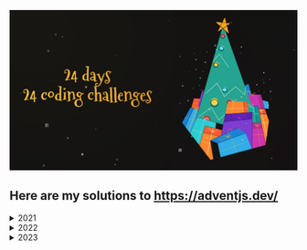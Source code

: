 ![Alt text](./assets/adventJS.png)

## Here are my solutions to https://adventjs.dev/

<details>
<summary>2021</summary>

| #   | Challenge                                  | Source                                                |
| --- | ------------------------------------------ | ----------------------------------------------------- |
| 1   | _[](./src/2021/Challenge%20#1/readme.md)_  | **[_Solution_](./src/2021/Challenge%20#1/index.js)**  |
| 2   | _[](./src/2021/Challenge%20#2/readme.md)_  | **[_Solution_](./src/2021/Challenge%20#2/index.js)**  |
| 3   | _[](./src/2021/Challenge%20#3/readme.md)_  | **[_Solution_](./src/2021/Challenge%20#3/index.js)**  |
| 4   | _[](./src/2021/Challenge%20#4/readme.md)_  | **[_Solution_](./src/2021/Challenge%20#4/index.js)**  |
| 5   | _[](./src/2021/Challenge%20#5/readme.md)_  | **[_Solution_](./src/2021/Challenge%20#5/index.js)**  |
| 6   | _[](./src/2021/Challenge%20#6/readme.md)_  | **[_Solution_](./src/2021/Challenge%20#6/index.js)**  |
| 7   | _[](./src/2021/Challenge%20#7/readme.md)_  | **[_Solution_](./src/2021/Challenge%20#7/index.js)**  |
| 8   | _[](./src/2021/Challenge%20#8/readme.md)_  | **[_Solution_](./src/2021/Challenge%20#8/index.js)**  |
| 9   | _[](./src/2021/Challenge%20#9/readme.md)_  | **[_Solution_](./src/2021/Challenge%20#9/index.js)**  |
| 10  | _[](./src/2021/Challenge%20#10/readme.md)_ | **[_Solution_](./src/2021/Challenge%20#10/index.js)** |
| 11  | _[](./src/2021/Challenge%20#11/readme.md)_ | **[_Solution_](./src/2021/Challenge%20#11/index.js)** |
| 12  | _[](./src/2021/Challenge%20#12/readme.md)_ | **[_Solution_](./src/2021/Challenge%20#12/index.js)** |
| 13  | _[](./src/2021/Challenge%20#13/readme.md)_ | **[_Solution_](./src/2021/Challenge%20#13/index.js)** |
| 14  | _[](./src/2021/Challenge%20#14/readme.md)_ | **[_Solution_](./src/2021/Challenge%20#14/index.js)** |
| 15  | _[](./src/2021/Challenge%20#15/readme.md)_ | **[_Solution_](./src/2021/Challenge%20#15/index.js)** |
| 16  | _[](./src/2021/Challenge%20#16/readme.md)_ | **[_Solution_](./src/2021/Challenge%20#16/index.js)** |
| 17  | _[](./src/2021/Challenge%20#17/readme.md)_ | **[_Solution_](./src/2021/Challenge%20#17/index.js)** |
| 18  | _[](./src/2021/Challenge%20#18/readme.md)_ | **[_Solution_](./src/2021/Challenge%20#18/index.js)** |
| 19  | _[](./src/2021/Challenge%20#19/readme.md)_ | **[_Solution_](./src/2021/Challenge%20#19/index.js)** |
| 20  | _[](./src/2021/Challenge%20#20/readme.md)_ | **[_Solution_](./src/2021/Challenge%20#20/index.js)** |
| 21  | _[](./src/2021/Challenge%20#21/readme.md)_ | **[_Solution_](./src/2021/Challenge%20#21/index.js)** |
| 22  | _[](./src/2021/Challenge%20#22/readme.md)_ | **[_Solution_](./src/2021/Challenge%20#22/index.js)** |
| 23  | _[](./src/2021/Challenge%20#23/readme.md)_ | **[_Solution_](./src/2021/Challenge%20#23/index.js)** |
| 24  | _[](./src/2021/Challenge%20#24/readme.md)_ | **[_Solution_](./src/2021/Challenge%20#24/index.js)** |

</details>

<details>
<summary>2022</summary>

| #   | Challenge                                                                         | Source                                                |
| --- | --------------------------------------------------------------------------------- | ----------------------------------------------------- |
| 1   | _[Automating Christmas gift wrapping!](./src/2022/Challenge%20#1/readme.md)_      | **[_Solution_](./src/2022/Challenge%20#1/index.js)**  |
| 2   | _[Nobody wants to do extra hours at work](./src/2022/Challenge%20#2/readme.md)_   | **[_Solution_](./src/2022/Challenge%20#2/index.js)**  |
| 3   | _[How many packs of gifts can Santa carry?](./src/2022/Challenge%20#3/readme.md)_ | **[_Solution_](./src/2022/Challenge%20#3/index.js)**  |
| 4   | _[Box inside a box and another...](./src/2022/Challenge%20#4/readme.md)_          | **[_Solution_](./src/2022/Challenge%20#4/index.js)**  |
| 5   | _[Optimizing Santa's trips](./src/2022/Challenge%20#5/readme.md)_                 | **[_Solution_](./src/2022/Challenge%20#5/index.js)**  |
| 6   | _[Creating xmas decorations](./src/2022/Challenge%20#6/readme.md)_                | **[_Solution_](./src/2022/Challenge%20#6/index.js)**  |
| 7   | _[Doing gifts inventory](./src/2022/Challenge%20#7/readme.md)_                    | **[_Solution_](./src/2022/Challenge%20#7/index.js)**  |
| 8   | _[](./src/2022/Challenge%20#8/readme.md)_                                         | **[_Solution_](./src/2022/Challenge%20#8/index.js)**  |
| 9   | _[Crazy Xmas lights](./src/2022/Challenge%20#9/readme.md)_                        | **[_Solution_](./src/2022/Challenge%20#9/index.js)**  |
| 10  | _[](./src/2022/Challenge%20#10/readme.md)_                                        | **[_Solution_](./src/2022/Challenge%20#10/index.js)** |
| 11  | _[](./src/2022/Challenge%20#11/readme.md)_                                        | **[_Solution_](./src/2022/Challenge%20#11/index.js)** |
| 12  | _[](./src/2022/Challenge%20#12/readme.md)_                                        | **[_Solution_](./src/2022/Challenge%20#12/index.js)** |
| 13  | _[](./src/2022/Challenge%20#13/readme.md)_                                        | **[_Solution_](./src/2022/Challenge%20#13/index.js)** |
| 14  | _[](./src/2022/Challenge%20#14/readme.md)_                                        | **[_Solution_](./src/2022/Challenge%20#14/index.js)** |
| 15  | _[](./src/2022/Challenge%20#15/readme.md)_                                        | **[_Solution_](./src/2022/Challenge%20#15/index.js)** |
| 16  | _[](./src/2022/Challenge%20#16/readme.md)_                                        | **[_Solution_](./src/2022/Challenge%20#16/index.js)** |
| 17  | _[](./src/2022/Challenge%20#17/readme.md)_                                        | **[_Solution_](./src/2022/Challenge%20#17/index.js)** |
| 18  | _[](./src/2022/Challenge%20#18/readme.md)_                                        | **[_Solution_](./src/2022/Challenge%20#18/index.js)** |
| 19  | _[](./src/2022/Challenge%20#19/readme.md)_                                        | **[_Solution_](./src/2022/Challenge%20#19/index.js)** |
| 20  | _[](./src/2022/Challenge%20#20/readme.md)_                                        | **[_Solution_](./src/2022/Challenge%20#20/index.js)** |
| 21  | _[](./src/2022/Challenge%20#21/readme.md)_                                        | **[_Solution_](./src/2022/Challenge%20#21/index.js)** |
| 22  | _[](./src/2022/Challenge%20#22/readme.md)_                                        | **[_Solution_](./src/2022/Challenge%20#22/index.js)** |
| 23  | _[](./src/2022/Challenge%20#23/readme.md)_                                        | **[_Solution_](./src/2022/Challenge%20#23/index.js)** |
| 24  | _[](./src/2022/Challenge%20#24/readme.md)_                                        | **[_Solution_](./src/2022/Challenge%20#24/index.js)** |

</details>

<details>
<summary>2023</summary>

| #   | Challenge                                  | Source                                                |
| --- | ------------------------------------------ | ----------------------------------------------------- |
| 1   | _[](./src/2023/Challenge%20#1/readme.md)_  | **[_Solution_](./src/2023/Challenge%20#1/index.js)**  |
| 2   | _[](./src/2023/Challenge%20#2/readme.md)_  | **[_Solution_](./src/2023/Challenge%20#2/index.js)**  |
| 3   | _[](./src/2023/Challenge%20#3/readme.md)_  | **[_Solution_](./src/2023/Challenge%20#3/index.js)**  |
| 4   | _[](./src/2023/Challenge%20#4/readme.md)_  | **[_Solution_](./src/2023/Challenge%20#4/index.js)**  |
| 5   | _[](./src/2023/Challenge%20#5/readme.md)_  | **[_Solution_](./src/2023/Challenge%20#5/index.js)**  |
| 6   | _[](./src/2023/Challenge%20#6/readme.md)_  | **[_Solution_](./src/2023/Challenge%20#6/index.js)**  |
| 7   | _[](./src/2023/Challenge%20#7/readme.md)_  | **[_Solution_](./src/2023/Challenge%20#7/index.js)**  |
| 8   | _[](./src/2023/Challenge%20#8/readme.md)_  | **[_Solution_](./src/2023/Challenge%20#8/index.js)**  |
| 9   | _[](./src/2023/Challenge%20#9/readme.md)_  | **[_Solution_](./src/2023/Challenge%20#9/index.js)**  |
| 10  | _[](./src/2023/Challenge%20#10/readme.md)_ | **[_Solution_](./src/2023/Challenge%20#10/index.js)** |
| 11  | _[](./src/2023/Challenge%20#11/readme.md)_ | **[_Solution_](./src/2023/Challenge%20#11/index.js)** |
| 12  | _[](./src/2023/Challenge%20#12/readme.md)_ | **[_Solution_](./src/2023/Challenge%20#12/index.js)** |
| 13  | _[](./src/2023/Challenge%20#13/readme.md)_ | **[_Solution_](./src/2023/Challenge%20#13/index.js)** |
| 14  | _[](./src/2023/Challenge%20#14/readme.md)_ | **[_Solution_](./src/2023/Challenge%20#14/index.js)** |
| 15  | _[](./src/2023/Challenge%20#15/readme.md)_ | **[_Solution_](./src/2023/Challenge%20#15/index.js)** |
| 16  | _[](./src/2023/Challenge%20#16/readme.md)_ | **[_Solution_](./src/2023/Challenge%20#16/index.js)** |
| 17  | _[](./src/2023/Challenge%20#17/readme.md)_ | **[_Solution_](./src/2023/Challenge%20#17/index.js)** |
| 18  | _[](./src/2023/Challenge%20#18/readme.md)_ | **[_Solution_](./src/2023/Challenge%20#18/index.js)** |
| 19  | _[](./src/2023/Challenge%20#19/readme.md)_ | **[_Solution_](./src/2023/Challenge%20#19/index.js)** |
| 20  | _[](./src/2023/Challenge%20#20/readme.md)_ | **[_Solution_](./src/2023/Challenge%20#20/index.js)** |
| 21  | _[](./src/2023/Challenge%20#21/readme.md)_ | **[_Solution_](./src/2023/Challenge%20#21/index.js)** |
| 22  | _[](./src/2023/Challenge%20#22/readme.md)_ | **[_Solution_](./src/2023/Challenge%20#22/index.js)** |
| 23  | _[](./src/2023/Challenge%20#23/readme.md)_ | **[_Solution_](./src/2023/Challenge%20#23/index.js)** |
| 24  | _[](./src/2023/Challenge%20#24/readme.md)_ | **[_Solution_](./src/2023/Challenge%20#24/index.js)** |

</details>
